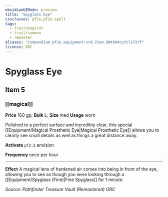```yaml
---
obsidianUIMode: preview
title: "Spyglass Eye"
cssclasses: pf2e,pf2e-spell
tags:
  - trait/magical
  - trait/common
  - remaster
aliases: "Compendium.pf2e.equipment-srd.Item.8WtXK4cyYcls72Yf"
license: ORC
---
```

# Spyglass Eye
## Item 5
### [[magical]]


**Price** 160 gp; 
**Bulk** L; **Size** med
**Usage** worn

Polished to a perfect surface and incredibly clear, this special [[Equipment/Magical Prosthetic Eye|Magical Prosthetic Eye]] allows you to clearly see small details as well as things a great distance away.

**Activate** `pf2:2` envision

**Frequency** once per hour

* * *

**Effect** A magical lens of hardened air comes into being in front of the eye, allowing you to see as though you were looking through a [[Equipment/Spyglass (Fine)|Fine Spyglass]] for 1 minute.

*Source: Pathfinder Treasure Vault (Remastered)*
*ORC*